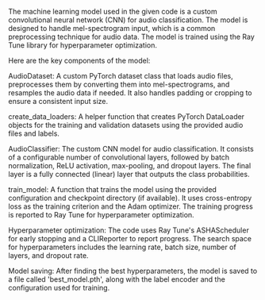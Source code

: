 The machine learning model used in the given code is a custom convolutional neural network (CNN) for audio classification. The model is designed to handle mel-spectrogram input, which is a common preprocessing technique for audio data. The model is trained using the Ray Tune library for hyperparameter optimization.

Here are the key components of the model:

AudioDataset: A custom PyTorch dataset class that loads audio files, preprocesses them by converting them into mel-spectrograms, and resamples the audio data if needed. It also handles padding or cropping to ensure a consistent input size.

create_data_loaders: A helper function that creates PyTorch DataLoader objects for the training and validation datasets using the provided audio files and labels.

AudioClassifier: The custom CNN model for audio classification. It consists of a configurable number of convolutional layers, followed by batch normalization, ReLU activation, max-pooling, and dropout layers. The final layer is a fully connected (linear) layer that outputs the class probabilities.

train_model: A function that trains the model using the provided configuration and checkpoint directory (if available). It uses cross-entropy loss as the training criterion and the Adam optimizer. The training progress is reported to Ray Tune for hyperparameter optimization.

Hyperparameter optimization: The code uses Ray Tune's ASHAScheduler for early stopping and a CLIReporter to report progress. The search space for hyperparameters includes the learning rate, batch size, number of layers, and dropout rate.

Model saving: After finding the best hyperparameters, the model is saved to a file called 'best_model.pth', along with the label encoder and the configuration used for training.